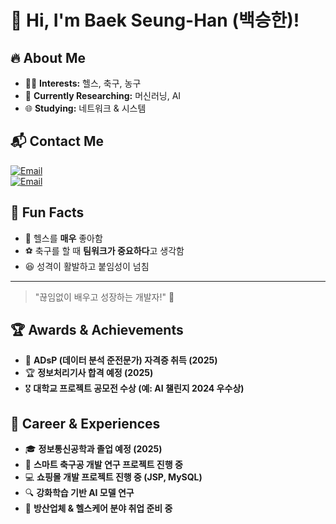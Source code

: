 # 👋 Hi, I'm Baek Seung-Han (백승한)!  

## 🔥 About Me  
- 🏋️‍♂️ **Interests:** 헬스, 축구, 농구  
- 🤖 **Currently Researching:** 머신러닝, AI   
- 🌐 **Studying:** 네트워크 & 시스템  

## 📬 Contact Me  
[![Email](https://img.shields.io/badge/Email-hotdog633@naver.com-red?logo=gmail)](mailto:hotdog633@naver.com)  
[![Email](https://img.shields.io/badge/Email-a01030700047@gmail.com-blue?logo=gmail)](mailto:a01030700047@gmail.com)  

## 🎉 Fun Facts  
- 💪 헬스를 **매우** 좋아함  
- ⚽ 축구를 할 때 **팀워크가 중요하다**고 생각함  
- 😆 성격이 활발하고 붙임성이 넘침  

---
> "끊임없이 배우고 성장하는 개발자!" 🚀  

## 🏆 Awards & Achievements
- 📜 **ADsP (데이터 분석 준전문가) 자격증 취득 (2025)**
- 🏆 **정보처리기사 합격 예정 (2025)**
- 🎖 **대학교 프로젝트 공모전 수상 (예: AI 챌린지 2024 우수상)**  

## 💼 Career & Experiences
- 🎓 **정보통신공학과 졸업 예정 (2025)**
- 🚀 **스마트 축구공 개발 연구 프로젝트 진행 중**
- 💻 **쇼핑몰 개발 프로젝트 진행 중 (JSP, MySQL)**
- 🔍 **강화학습 기반 AI 모델 연구**
- 🏢 **방산업체 & 헬스케어 분야 취업 준비 중**
